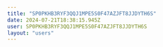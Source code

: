 ```yaml
---
title: "SP0PKHB3RYF3QQJ1MPE5S0F47AZJFT8JJDYTH6S"
date: 2024-07-21T18:38:15.945Z
user: SP0PKHB3RYF3QQJ1MPE5S0F47AZJFT8JJDYTH6S
layout: "users"
---
```

    